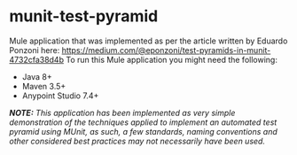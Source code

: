 # munit-test-pyramid
Mule application that was implemented as per the article written by Eduardo Ponzoni here: https://medium.com/@eponzoni/test-pyramids-in-munit-4732cfa38d4b
To run this Mule application you might need the following:

* Java 8+
* Maven 3.5+
* Anypoint Studio 7.4+

***NOTE:** This application has been implemented as very simple demonstration of the techniques applied to implement an automated test pyramid using MUnit, as such, a few standards, naming conventions and other considered best practices may not necessarily have been used.*
